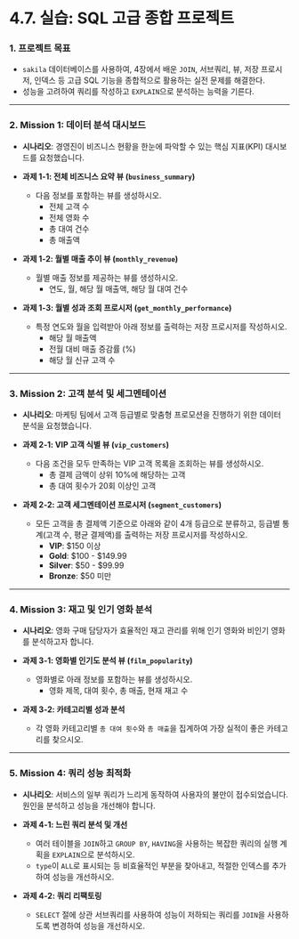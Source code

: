 # 4.7. 실습: SQL 고급 종합 프로젝트

### 1. 프로젝트 목표

- `sakila` 데이터베이스를 사용하여, 4장에서 배운 `JOIN`, 서브쿼리, 뷰, 저장 프로시저, 인덱스 등 고급 SQL 기능을 종합적으로 활용하는 실전 문제를 해결한다.
- 성능을 고려하여 쿼리를 작성하고 `EXPLAIN`으로 분석하는 능력을 기른다.

---

### 2. Mission 1: 데이터 분석 대시보드

- **시나리오**: 경영진이 비즈니스 현황을 한눈에 파악할 수 있는 핵심 지표(KPI) 대시보드를 요청했습니다.

- **과제 1-1: 전체 비즈니스 요약 뷰 (`business_summary`)**
  - 다음 정보를 포함하는 뷰를 생성하시오.
    - 전체 고객 수
    - 전체 영화 수
    - 총 대여 건수
    - 총 매출액

- **과제 1-2: 월별 매출 추이 뷰 (`monthly_revenue`)**
  - 월별 매출 정보를 제공하는 뷰를 생성하시오.
    - 연도, 월, 해당 월 매출액, 해당 월 대여 건수

- **과제 1-3: 월별 성과 조회 프로시저 (`get_monthly_performance`)**
  - 특정 연도와 월을 입력받아 아래 정보를 출력하는 저장 프로시저를 작성하시오.
    - 해당 월 매출액
    - 전월 대비 매출 증감률 (%)
    - 해당 월 신규 고객 수

---

### 3. Mission 2: 고객 분석 및 세그멘테이션

- **시나리오**: 마케팅 팀에서 고객 등급별로 맞춤형 프로모션을 진행하기 위한 데이터 분석을 요청했습니다.

- **과제 2-1: VIP 고객 식별 뷰 (`vip_customers`)**
  - 다음 조건을 모두 만족하는 VIP 고객 목록을 조회하는 뷰를 생성하시오.
    - 총 결제 금액이 상위 10%에 해당하는 고객
    - 총 대여 횟수가 20회 이상인 고객

- **과제 2-2: 고객 세그멘테이션 프로시저 (`segment_customers`)**
  - 모든 고객을 총 결제액 기준으로 아래와 같이 4개 등급으로 분류하고, 등급별 통계(고객 수, 평균 결제액)를 출력하는 저장 프로시저를 작성하시오.
    - **VIP**: $150 이상
    - **Gold**: $100 - $149.99
    - **Silver**: $50 - $99.99
    - **Bronze**: $50 미만

---

### 4. Mission 3: 재고 및 인기 영화 분석

- **시나리오**: 영화 구매 담당자가 효율적인 재고 관리를 위해 인기 영화와 비인기 영화를 분석하고자 합니다.

- **과제 3-1: 영화별 인기도 분석 뷰 (`film_popularity`)**
  - 영화별로 아래 정보를 포함하는 뷰를 생성하시오.
    - 영화 제목, 대여 횟수, 총 매출, 현재 재고 수

- **과제 3-2: 카테고리별 성과 분석**
  - 각 영화 카테고리별 `총 대여 횟수`와 `총 매출`을 집계하여 가장 실적이 좋은 카테고리를 찾으시오.

---

### 5. Mission 4: 쿼리 성능 최적화

- **시나리오**: 서비스의 일부 쿼리가 느리게 동작하여 사용자의 불만이 접수되었습니다. 원인을 분석하고 성능을 개선해야 합니다.

- **과제 4-1: 느린 쿼리 분석 및 개선**
  - 여러 테이블을 `JOIN`하고 `GROUP BY`, `HAVING`을 사용하는 복잡한 쿼리의 실행 계획을 `EXPLAIN`으로 분석하시오.
  - `type`이 `ALL`로 표시되는 등 비효율적인 부분을 찾아내고, 적절한 인덱스를 추가하여 성능을 개선하시오.

- **과제 4-2: 쿼리 리팩토링**
  - `SELECT` 절에 상관 서브쿼리를 사용하여 성능이 저하되는 쿼리를 `JOIN`을 사용하도록 변경하여 성능을 개선하시오.
